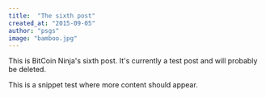 ```yaml
---
title:  "The sixth post"
created_at: "2015-09-05"
author: "psgs"
image: "bamboo.jpg"
---
```


This is BitCoin Ninja's sixth post. It's currently a test post and will probably be deleted.
<!--more-->
This is a snippet test where more content should appear.